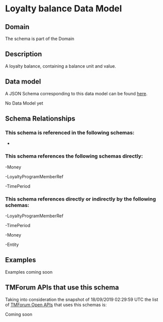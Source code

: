 # Loyalty balance Data Model

## Domain

The  schema is part of the  Domain

## Description

A loyalty balance, containing a balance unit and value.

## Data model

A JSON Schema corresponding to this data model can be found
[here](https://github.com/tmforum-rand/schemas/blob/master/Product/LoyaltyBalance.schema.json).

No Data Model yet

## Schema Relationships

### This schema is referenced in the following schemas:

-

### This schema references the following schemas directly:

-Money

-LoyaltyProgramMemberRef

-TimePeriod

### This schema references directly or indirectly by the following schemas:

-LoyaltyProgramMemberRef

-TimePeriod

-Money

-Entity



## Examples

Examples coming soon

## TMForum APIs that use this schema

Taking into consideration the snapshot of 18/09/2019 02:29:59 UTC the list of [TMForum Open APIs](https://www.tmforum.org/open-apis/) that uses this schemas is:

Coming soon